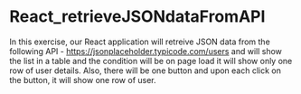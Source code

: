 # React_retrieveJSONdataFromAPI

In this exercise, our React application will retreive JSON data from the following API - https://jsonplaceholder.typicode.com/users and will show the list in a table and the condition will be on page load it will show only one row of user details. Also, there will be one button and upon each click on the button, it will show one row of user.

